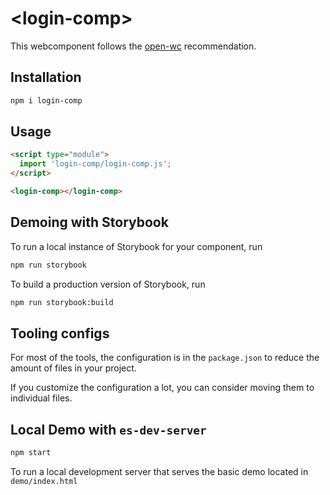# \<login-comp>

This webcomponent follows the [open-wc](https://github.com/open-wc/open-wc) recommendation.

## Installation
```bash
npm i login-comp
```

## Usage
```html
<script type="module">
  import 'login-comp/login-comp.js';
</script>

<login-comp></login-comp>
```

## Demoing with Storybook
To run a local instance of Storybook for your component, run
```bash
npm run storybook
```

To build a production version of Storybook, run
```bash
npm run storybook:build
```


## Tooling configs

For most of the tools, the configuration is in the `package.json` to reduce the amount of files in your project.

If you customize the configuration a lot, you can consider moving them to individual files.

## Local Demo with `es-dev-server`
```bash
npm start
```
To run a local development server that serves the basic demo located in `demo/index.html`

